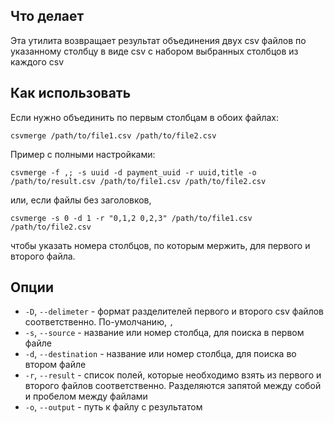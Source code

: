 ## Что делает

Эта утилита возвращает результат объединения двух csv файлов по указанному столбцу в виде csv с набором выбранных столбцов из каждого csv

## Как использовать

Если нужно объединить по первым столбцам в обоих файлах:

`csvmerge /path/to/file1.csv /path/to/file2.csv`

Пример с полными настройками:

`csvmerge -f ,; -s uuid -d payment_uuid -r uuid,title -o /path/to/result.csv /path/to/file1.csv /path/to/file2.csv`

или, если файлы без заголовков,

`csvmerge -s 0 -d 1 -r "0,1,2 0,2,3" /path/to/file1.csv /path/to/file2.csv`

чтобы указать номера столбцов, по которым мержить, для первого и второго файла.

## Опции

- `-D`, `--delimeter` - формат разделителей первого и второго csv файлов соответственно. По-умолчанию, `,`
- `-s`, `--source` - название или номер столбца, для поиска в первом файле
- `-d`, `--destination` - название или номер столбца, для поиска во втором файле
- `-r`, `--result` - список полей, которые необходимо взять из первого и второго файлов соответственно. Разделяются запятой между собой и пробелом между файлами
- `-o`, `--output` - путь к файлу с результатом
